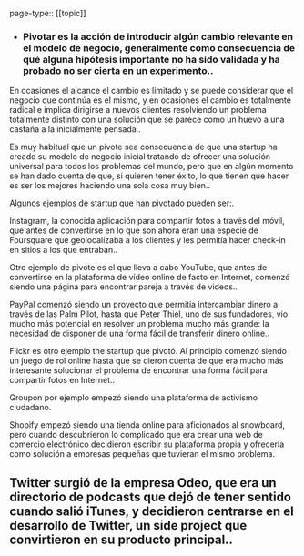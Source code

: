 page-type:: [[topic]]
- ### Pivotar es la acción de introducir algún cambio relevante en el modelo de negocio, generalmente como consecuencia de qué alguna hipótesis importante no ha sido validada y ha probado no ser cierta en un experimento..

En ocasiones el alcance el cambio es limitado y se puede considerar que el negocio que continúa es el mismo, y en ocasiones el cambio es totalmente radical e implica dirigirse a nuevos clientes resolviendo un problema totalmente distinto con una solución que se parece como un huevo a una castaña a la inicialmente pensada..

Es muy habitual que un pivote sea consecuencia de que una startup ha creado su modelo de negocio inicial tratando de ofrecer una solución universal para todos los problemas del mundo, pero que en algún momento se han dado cuenta de que, si quieren tener éxito, lo que tienen que hacer es ser los mejores haciendo una sola cosa muy bien..

Algunos ejemplos de startup que han pivotado pueden ser:.

Instagram, la conocida aplicación para compartir fotos a través del móvil, que antes de convertirse en lo que son ahora eran una especie de Foursquare que geolocalizaba a los clientes y les permitía hacer check-in en sitios a los que entraban..

Otro ejemplo de pivote es el que lleva a cabo YouTube, que antes de convertirse en la plataforma de vídeo online de facto en Internet, comenzó siendo una página para encontrar pareja a través de videos..

PayPal comenzó siendo un proyecto que permitía intercambiar dinero a través de las Palm Pilot, hasta que Peter Thiel, uno de sus fundadores, vio mucho más potencial en resolver un problema mucho más grande: la necesidad de disponer de una forma fácil de transferir dinero online..

Flickr es otro ejemplo the startup que pivotó. Al principio comenzó siendo un juego de rol online hasta que se dieron cuenta de que era mucho más interesante solucionar el problema de encontrar una forma fácil para compartir fotos en Internet..

Groupon por ejemplo empezó siendo una plataforma de activismo ciudadano.

Shopify empezó siendo una tienda online para aficionados al snowboard, pero cuando descubrieron lo complicado que era crear una web de comercio electrónico decidieron escribir su plataforma propia y ofrecerla como solución a empresas pequeñas que tuvieran el mismo problema.

Twitter surgió de la empresa Odeo, que era un directorio de podcasts que dejó de tener sentido cuando salió iTunes, y decidieron centrarse en el desarrollo de Twitter, un side project que convirtieron en su producto principal..
  - 


